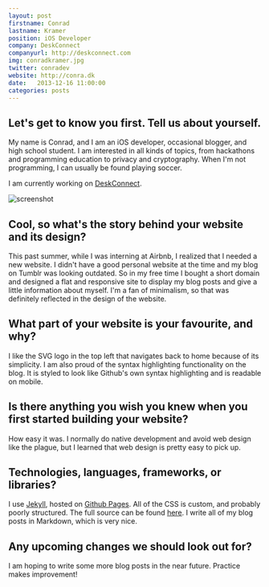 ```yaml
---
layout: post
firstname: Conrad
lastname: Kramer
position: iOS Developer
company: DeskConnect
companyurl: http://deskconnect.com
img: conradkramer.jpg
twitter: conradev
website: http://conra.dk
date:   2013-12-16 11:00:00
categories: posts
---
```


## Let's get to know you first. Tell us about yourself.

My name is Conrad, and I am an iOS developer, occasional blogger, and high school student. I am interested in all kinds of topics, from hackathons and programming education to privacy and cryptography. When I'm not programming, I can usually be found playing soccer.

I am currently working on [DeskConnect](http://deskconnect.com).

![screenshot](http://thedevelopment.co/images/screenshots/conradkramer.jpg)

## Cool, so what's the story behind your website and its design?

This past summer, while I was interning at Airbnb, I realized that I needed a new website. I didn't have a good personal website at the time and my blog on Tumblr was looking outdated. So in my free time I bought a short domain and designed a flat and responsive site to display my blog posts and give a little information about myself. I'm a fan of minimalism, so that was definitely reflected in the design of the website.

## What part of your website is your favourite, and why?

I like the SVG logo in the top left that navigates back to home because of its simplicity. I am also proud of the syntax highlighting functionality on the blog. It is styled to look like Github's own syntax highlighting and is readable on mobile.

## Is there anything you wish you knew when you first started building your website?

How easy it was. I normally do native development and avoid web design like the plague, but I learned that web design is pretty easy to pick up.

## Technologies, languages, frameworks, or libraries?

I use [Jekyll](http://jekyllrb.com), hosted on [Github Pages](http://pages.github.com). All of the CSS is custom, and probably poorly structured. The full source can be found [here](https://github.com/conradev/conradev.github.io). I write all of my blog posts in Markdown, which is very nice.

## Any upcoming changes we should look out for?

I am hoping to write some more blog posts in the near future. Practice makes improvement!